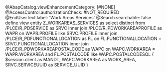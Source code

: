 @AbapCatalog.viewEnhancementCategory: [#NONE]
@AccessControl.authorizationCheck: #NOT_REQUIRED
@EndUserText.label: 'Work Areas Services'
@Search.searchable: false
define view entity Z_WORKAREAS_SERVICES
as select distinct from /PLCE/R_PDSERVICE as SRVC
  inner join /PLCE/R_PDWORKAREAPROFILE as WAPR
    on WAPR.PROFILE like SRVC.PROFILE
  inner join /PLCE/R_PDFUNCTIONALLOCATION as FL
    on FL.FUNCTIONALLOCATION = SRVC.FUNCTIONALLOCATION
  inner join /PLCE/R_PDWORKAREAPOSTALCODE as WAPC
    on  WAPC.WORKAREA = WAPR.WORKAREA
    and FL.POSTALCODE like WAPC.POSTALCODESQL
{
  $session.client as MANDT,
  WAPC.WORKAREA as WORK_AREA,
  SRVC.SERVICEUUID as SERVICE_UUID
}
